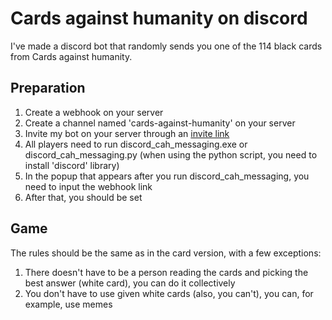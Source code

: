 # Cards against humanity on discord

I've made a discord bot that randomly sends you one of the 114 black cards from Cards against humanity.

## Preparation

1. Create a webhook on your server
2. Create a channel named 'cards-against-humanity' on your server
3. Invite my bot on your server through an [invite link](https://discord.com/api/oauth2/authorize?client_id=950451778237923439&permissions=534723951680&scope=bot)
4. All players need to run discord_cah_messaging.exe or discord_cah_messaging.py (when using the python script, you need to install 'discord' library)
5. In the popup that appears after you run discord_cah_messaging, you need to input the webhook link
6. After that, you should be set

## Game

The rules should be the same as in the card version, with a few exceptions:

1. There doesn't have to be a person reading the cards and picking the best answer (white card), you can do it collectively
2. You don't have to use given white cards (also, you can't), you can, for example, use memes
